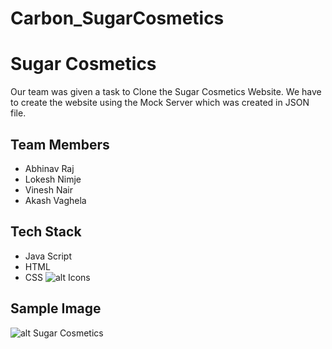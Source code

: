 # Carbon_SugarCosmetics
# Sugar Cosmetics
 Our team was given a task to Clone the Sugar Cosmetics Website.
 We have to create the website using the Mock Server which was created in JSON file.

## Team Members
* Abhinav Raj
* Lokesh Nimje
* Vinesh Nair
* Akash Vaghela

## Tech Stack
* Java Script
* HTML
* CSS
![alt Icons](https://user-images.githubusercontent.com/30186107/29488525-f55a69d0-84da-11e7-8a39-5476f663b5eb.png)

## Sample Image
![alt Sugar Cosmetics](https://cdn.shopify.com/s/files/1/0906/2558/files/Triple-Treat-HP-Web_1a5d9351-390c-4b35-a8fd-9aa59ff06108.gif)



